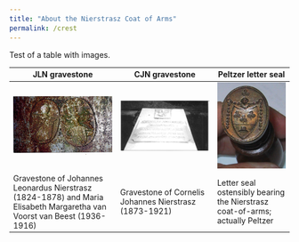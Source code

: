 ```yaml
---
title: "About the Nierstrasz Coat of Arms"
permalink: /crest
---
```



Test of a table with images.

| JLN gravestone | CJN gravestone | Peltzer letter seal |
| --- | --- | --- |
| [![JLN gravestone](/assets/images/Crest/jln_vanvoorst.jpg)](/Crest/jln-gravestone) | [![CJN gravestone](/assets/images/Crest/cjn1873_1921.jpg)](/Crest/cjn-gravestone) | [![Peltzer letter seal](/assets/images/Crest/peltzer_seal.jpg)](/Crest/peltzer-seal.md) |
| Gravestone of Johannes Leonardus Nierstrasz (1824-1878) and Maria Elisabeth Margaretha van Voorst van Beest (1936-1916) | Gravestone of Cornelis Johannes Nierstrasz (1873-1921) | Letter seal ostensibly bearing the Nierstrasz coat-of-arms; actually Peltzer |


